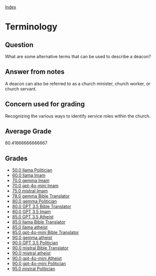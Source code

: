 
[Index](../../index.md)
# Terminology
## Question
What are some alternative terms that can be used to describe a deacon?

## Answer from notes
A deacon can also be referred to as a church minister, church worker, or church servant.

## Concern used for grading
Recognizing the various ways to identify service roles within the church.

## Average Grade
80.41666666666667

## Grades
 * [50.0 llama Politician](../answers/llama_Politician/Terminology.md)
 * [60.0 llama Imam](../answers/llama_Imam/Terminology.md)
 * [70.0 gemma Imam](../answers/gemma_Imam/Terminology.md)
 * [70.0 gpt-4o-mini Imam](../answers/gpt-4o-mini_Imam/Terminology.md)
 * [75.0 mistral Imam](../answers/mistral_Imam/Terminology.md)
 * [78.0 gemma Bible Translator](../answers/gemma_Bible_Translator/Terminology.md)
 * [80.0 gemma Politician](../answers/gemma_Politician/Terminology.md)
 * [80.0 GPT 3.5 Bible Translator](../answers/GPT_3.5_Bible_Translator/Terminology.md)
 * [80.0 GPT 3.5 Imam](../answers/GPT_3.5_Imam/Terminology.md)
 * [85.0 GPT 3.5 Atheist](../answers/GPT_3.5_Atheist/Terminology.md)
 * [85.0 llama Bible Translator](../answers/llama_Bible_Translator/Terminology.md)
 * [85.0 llama atheist](../answers/llama_atheist/Terminology.md)
 * [85.0 gpt-4o-mini Bible Translator](../answers/gpt-4o-mini_Bible_Translator/Terminology.md)
 * [90.0 gemma atheist](../answers/gemma_atheist/Terminology.md)
 * [90.0 GPT 3.5 Politician](../answers/GPT_3.5_Politician/Terminology.md)
 * [90.0 mistral Bible Translator](../answers/mistral_Bible_Translator/Terminology.md)
 * [90.0 mistral atheist](../answers/mistral_atheist/Terminology.md)
 * [90.0 gpt-4o-mini Atheist](../answers/gpt-4o-mini_Atheist/Terminology.md)
 * [90.0 gpt-4o-mini Politician](../answers/gpt-4o-mini_Politician/Terminology.md)
 * [95.0 mistral Politician](../answers/mistral_Politician/Terminology.md)
